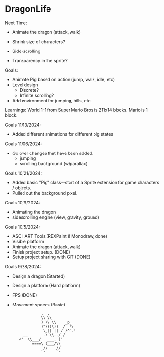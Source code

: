# DragonLife

Next Time: 
- Animate the dragon (attack, walk)
- Shrink size of characters?

- Side-scrolling
- Transparency in the sprite?

Goals: 
- Animate Pig based on action (jump, walk, idle, etc)
- Level design
  - Discrete? 
  - Infinite scrolling? 
- Add environment for jumping, hills, etc. 


Learnings:
World 1-1 from Super Mario Bros is 211x14 blocks.
Mario is 1 block.

Goals 11/13/2024:
- Added different animations for different pig states

Goals 11/06/2024: 
- Go over changes that have been added.
  - jumping
  - scrolling background (w/parallax)

Goals 10/21/2024: 
- Added basic "Pig" class--start of a Sprite extension for game characters / objects.
- Pulled out the background pixel. 

Goals 10/9/2024:
- Animating the dragon
- sidescrolling engine (view, gravity, ground)

Goals 10/5/2024:
- ASCII ART Tools (REXPaint & Monodraw, done)
- Visible platform
- Animate the dragon (attack, walk)
- Finish project setup. (DONE)
- Setup project sharing with GIT (DONE)

Goals 9/28/2024: 
- Design a dragon (Started)
- Design a platform (Hard platform)
- FPS (DONE)
- Movement speeds (Basic)



                   ,  ,                                                    
                   \\ \\                                                   
                   ) \\ \\    _p_                                          
                   )^\))\))  /  *\                                         
                    \_|| || / /^`-'                                        
           __       -\ \\--/ /                                             
         <'  \\___/   ___. )'                                              
              `====\ )___/\\                                               
                    //    //                                               
                   `"     `"                                           
                   
         

                